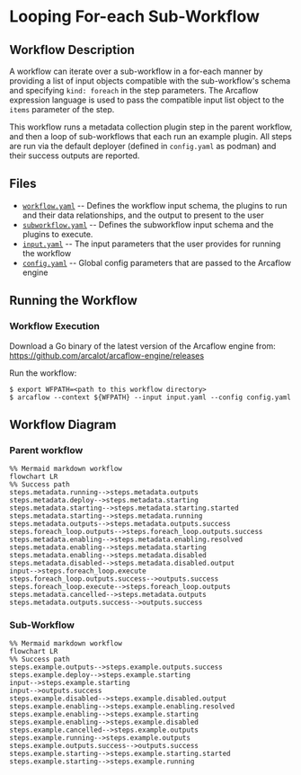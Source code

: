 # Looping For-each Sub-Workflow

## Workflow Description

A workflow can iterate over a sub-workflow in a for-each manner by providing a list of input objects compatible with the sub-workflow's schema and specifying `kind: foreach` in the step parameters. The Arcaflow expression language is used to pass the compatible input list object to the `items` parameter of the step.

This workflow runs a metadata collection plugin step in the parent workflow, and then a loop of sub-workflows that each run an example plugin. All steps are run via the default deployer (defined in `config.yaml` as podman) and their success outputs are reported.

## Files

- [`workflow.yaml`](workflow.yaml) -- Defines the workflow input schema, the plugins to run
  and their data relationships, and the output to present to the user
- [`subworkflow.yaml`](subworkflow.yaml) -- Defines the subworkflow input schema and the plugins to execute.
- [`input.yaml`](input.yaml) -- The input parameters that the user provides for running
  the workflow
- [`config.yaml`](config.yaml) -- Global config parameters that are passed to the Arcaflow
  engine
                     
## Running the Workflow

### Workflow Execution

Download a Go binary of the latest version of the Arcaflow engine from: https://github.com/arcalot/arcaflow-engine/releases
 
Run the workflow:
```
$ export WFPATH=<path to this workflow directory>
$ arcaflow --context ${WFPATH} --input input.yaml --config config.yaml
```

## Workflow Diagram

### Parent workflow

```mermaid
%% Mermaid markdown workflow
flowchart LR
%% Success path
steps.metadata.running-->steps.metadata.outputs
steps.metadata.deploy-->steps.metadata.starting
steps.metadata.starting-->steps.metadata.starting.started
steps.metadata.starting-->steps.metadata.running
steps.metadata.outputs-->steps.metadata.outputs.success
steps.foreach_loop.outputs-->steps.foreach_loop.outputs.success
steps.metadata.enabling-->steps.metadata.enabling.resolved
steps.metadata.enabling-->steps.metadata.starting
steps.metadata.enabling-->steps.metadata.disabled
steps.metadata.disabled-->steps.metadata.disabled.output
input-->steps.foreach_loop.execute
steps.foreach_loop.outputs.success-->outputs.success
steps.foreach_loop.execute-->steps.foreach_loop.outputs
steps.metadata.cancelled-->steps.metadata.outputs
steps.metadata.outputs.success-->outputs.success
```

### Sub-Workflow

```mermaid
%% Mermaid markdown workflow
flowchart LR
%% Success path
steps.example.outputs-->steps.example.outputs.success
steps.example.deploy-->steps.example.starting
input-->steps.example.starting
input-->outputs.success
steps.example.disabled-->steps.example.disabled.output
steps.example.enabling-->steps.example.enabling.resolved
steps.example.enabling-->steps.example.starting
steps.example.enabling-->steps.example.disabled
steps.example.cancelled-->steps.example.outputs
steps.example.running-->steps.example.outputs
steps.example.outputs.success-->outputs.success
steps.example.starting-->steps.example.starting.started
steps.example.starting-->steps.example.running
```